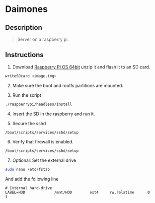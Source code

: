 # Daimones

## Description

> Server on a raspberry pi.

## Instructions

1. Download [Raspberry Pi OS 64bit](https://www.raspberrypi.com/software/operating-systems/#raspberry-pi-os-64-bit)
unzip it and flash it to an SD card.

```sh
writeSDcard <image.img>
```

2. Make sure the boot and rootfs partitions are mounted.

3. Run the script

```sh
./raspberrypi/headless/install
```

4. Insert the SD in the raspberry and run it.

5. Secure the sshd

```sh
/boot/scripts/services/sshd/setup
```

6. Verify that firewall is enabled.

```sh
/boot/scripts/services/sshd/setup
```

7. Optional: Set the external drive

```sh
sudo nano /etc/fstab
```

And add the following line

```
# External hard-drive
LABEL=HDD             /mnt/HDD        ext4     rw,relatime      0       1
```
